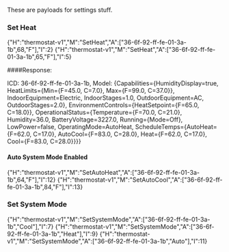 These are payloads for settings stuff.

### Set Heat
{"H":"thermostat-v1","M":"SetHeat","A":["36-6f-92-ff-fe-01-3a-1b",68,"F"],"I":2}
{"H":"thermostat-v1","M":"SetHeat","A":["36-6f-92-ff-fe-01-3a-1b",65,"F"],"I":5}

####Response:

ICD: 36-6f-92-ff-fe-01-3a-1b, Model: {Capabilities={HumidityDisplay=true, HeatLimits={Min={F=45.0, C=7.0}, Max={F=99.0, C=37.0}}, IndoorEquipment=Electric, IndoorStages=1.0, OutdoorEquipment=AC, OutdoorStages=2.0}, EnvironmentControls={HeatSetpoint={F=65.0, C=18.0}}, OperationalStatus={Temperature={F=70.0, C=21.0}, Humidity=36.0, BatteryVoltage=3227.0, Running={Mode=Off}, LowPower=false, OperatingMode=AutoHeat, ScheduleTemps={AutoHeat={F=62.0, C=17.0}, AutoCool={F=83.0, C=28.0}, Heat={F=62.0, C=17.0}, Cool={F=83.0, C=28.0}}}}

#### Auto System Mode Enabled

{"H":"thermostat-v1","M":"SetAutoHeat","A":["36-6f-92-ff-fe-01-3a-1b",64,"F"],"I":12}
{"H":"thermostat-v1","M":"SetAutoCool","A":["36-6f-92-ff-fe-01-3a-1b",84,"F"],"I":13}

### Set System Mode
{"H":"thermostat-v1","M":"SetSystemMode","A":["36-6f-92-ff-fe-01-3a-1b","Cool"],"I":7}
{"H":"thermostat-v1","M":"SetSystemMode","A":["36-6f-92-ff-fe-01-3a-1b","Heat"],"I":9}
{"H":"thermostat-v1","M":"SetSystemMode","A":["36-6f-92-ff-fe-01-3a-1b","Auto"],"I":11}

